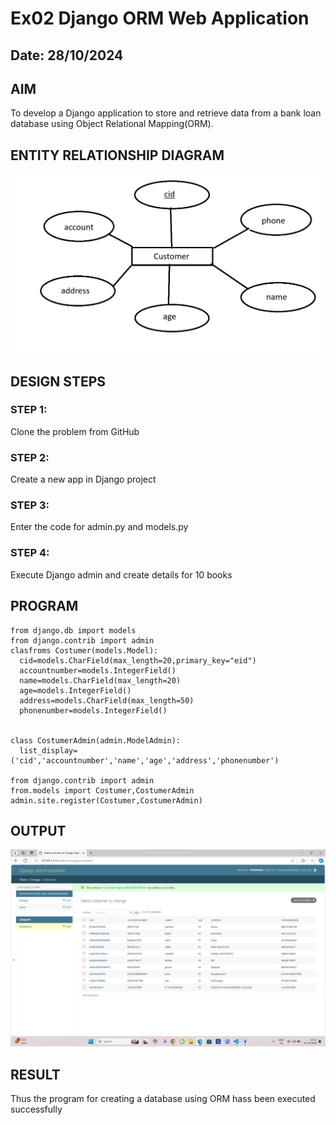 # Ex02 Django ORM Web Application
## Date: 28/10/2024

## AIM
To develop a Django application to store and retrieve data from a bank loan database using Object Relational Mapping(ORM).

## ENTITY RELATIONSHIP DIAGRAM

![alt text](<Screenshot 2024-10-27 143908.png>)

## DESIGN STEPS

### STEP 1:
Clone the problem from GitHub

### STEP 2:
Create a new app in Django project

### STEP 3:
Enter the code for admin.py and models.py

### STEP 4:
Execute Django admin and create details for 10 books

## PROGRAM
```
from django.db import models
from django.contrib import admin
clasfroms Costumer(models.Model):
  cid=models.CharField(max_length=20,primary_key="eid")
  accountnumber=models.IntegerField()
  name=models.CharField(max_length=20)
  age=models.IntegerField()
  address=models.CharField(max_length=50)
  phonenumber=models.IntegerField()


class CostumerAdmin(admin.ModelAdmin):
  list_display=('cid','accountnumber','name','age','address','phonenumber')

from django.contrib import admin
from.models import Costumer,CostumerAdmin
admin.site.register(Costumer,CostumerAdmin)	
```
## OUTPUT

![alt text](<Screenshot 2024-10-27 133253.png>)


## RESULT
Thus the program for creating a database using ORM hass been executed successfully
